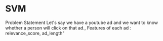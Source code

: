 # SVM
Problem Statement Let's say we have a youtube ad and we want to know whether a person will click on that ad., Features of each ad : relevance_score, ad_length"
